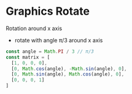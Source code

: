 # Graphics Rotate

Rotation around x axis

- rotate with angle π/3 around x axis

```js
const angle = Math.PI / 3 // π/3
const matrix = [
  [1, 0, 0, 0],
  [0, Math.cos(angle), -Math.sin(angle), 0],
  [0, Math.sin(angle), Math.cos(angle), 0],
  [0, 0, 0, 1]
]
```